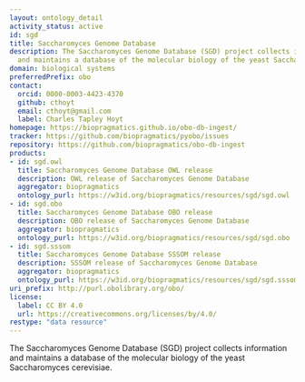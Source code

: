 ```yaml
---
layout: ontology_detail
activity_status: active
id: sgd
title: Saccharomyces Genome Database
description: The Saccharomyces Genome Database (SGD) project collects information
  and maintains a database of the molecular biology of the yeast Saccharomyces cerevisiae
domain: biological systems
preferredPrefix: obo
contact:
  orcid: 0000-0003-4423-4370
  github: cthoyt
  email: cthoyt@gmail.com
  label: Charles Tapley Hoyt
homepage: https://biopragmatics.github.io/obo-db-ingest/
tracker: https://github.com/biopragmatics/pyobo/issues
repository: https://github.com/biopragmatics/obo-db-ingest
products:
- id: sgd.owl
  title: Saccharomyces Genome Database OWL release
  description: OWL release of Saccharomyces Genome Database
  aggregator: biopragmatics
  ontology_purl: https://w3id.org/biopragmatics/resources/sgd/sgd.owl
- id: sgd.obo
  title: Saccharomyces Genome Database OBO release
  description: OBO release of Saccharomyces Genome Database
  aggregator: biopragmatics
  ontology_purl: https://w3id.org/biopragmatics/resources/sgd/sgd.obo
- id: sgd.sssom
  title: Saccharomyces Genome Database SSSOM release
  description: SSSOM release of Saccharomyces Genome Database
  aggregator: biopragmatics
  ontology_purl: https://w3id.org/biopragmatics/resources/sgd/sgd.sssom
uri_prefix: http://purl.obolibrary.org/obo/
license:
  label: CC BY 4.0
  url: https://creativecommons.org/licenses/by/4.0/
restype: "data resource"
---
```


The Saccharomyces Genome Database (SGD) project collects information and maintains a database of the molecular biology of the yeast Saccharomyces cerevisiae.
